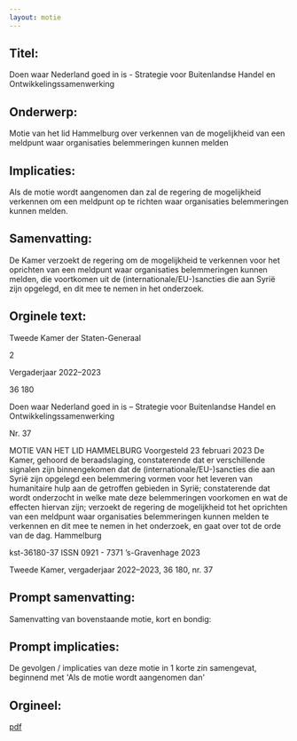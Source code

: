 ```yaml
---
layout: motie
---
```

## Titel:
Doen waar Nederland goed in is - Strategie voor Buitenlandse Handel en Ontwikkelingssamenwerking
## Onderwerp:
Motie van het lid Hammelburg over verkennen van de mogelijkheid van een meldpunt waar organisaties belemmeringen kunnen melden
## Implicaties:

Als de motie wordt aangenomen dan zal de regering de mogelijkheid verkennen om een meldpunt op te richten waar organisaties belemmeringen kunnen melden.
## Samenvatting:

De Kamer verzoekt de regering om de mogelijkheid te verkennen voor het oprichten van een meldpunt waar organisaties belemmeringen kunnen melden, die voortkomen uit de (internationale/EU-)sancties die aan Syrië zijn opgelegd, en dit mee te nemen in het onderzoek.
## Orginele text:


Tweede Kamer der Staten-Generaal

2

Vergaderjaar 2022–2023

36 180

Doen waar Nederland goed in is – Strategie voor
Buitenlandse Handel en
Ontwikkelingssamenwerking

Nr. 37

MOTIE VAN HET LID HAMMELBURG
Voorgesteld 23 februari 2023
De Kamer,
gehoord de beraadslaging,
constaterende dat er verschillende signalen zijn binnengekomen dat de
(internationale/EU-)sancties die aan Syrië zijn opgelegd een belemmering
vormen voor het leveren van humanitaire hulp aan de getroffen gebieden
in Syrië;
constaterende dat wordt onderzocht in welke mate deze belemmeringen
voorkomen en wat de effecten hiervan zijn;
verzoekt de regering de mogelijkheid tot het oprichten van een meldpunt
waar organisaties belemmeringen kunnen melden te verkennen en dit
mee te nemen in het onderzoek,
en gaat over tot de orde van de dag.
Hammelburg

kst-36180-37
ISSN 0921 - 7371
’s-Gravenhage 2023

Tweede Kamer, vergaderjaar 2022–2023, 36 180, nr. 37


## Prompt samenvatting:
Samenvatting van bovenstaande motie, kort en bondig:


## Prompt implicaties:
De gevolgen / implicaties van deze motie in 1 korte zin samengevat, beginnend met 'Als de motie wordt aangenomen dan' 

## Orgineel:
[pdf](https://gegevensmagazijn.tweedekamer.nl/OData/v4/2.0/Document(ce31a149-38cf-4708-a04d-eb9ece08a660)/resource)
